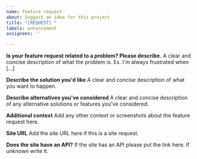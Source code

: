 ```yaml
---
name: Feature request
about: Suggest an idea for this project
title: "[REQUEST] "
labels: enhancement
assignees: ''

---
```


**Is your feature request related to a problem? Please describe.**
A clear and concise description of what the problem is. Ex. I'm always frustrated when [...]

**Describe the solution you'd like**
A clear and concise description of what you want to happen.

**Describe alternatives you've considered**
A clear and concise description of any alternative solutions or features you've considered.

**Additional context**
Add any other context or screenshots about the feature request here.

**Site URL**
Add the site URL here if this is a site request.

**Does the site have an API?**
If the site has an API please put the link here. If unknown write it.
